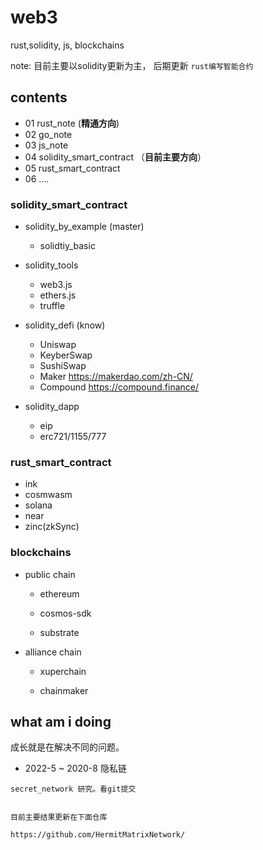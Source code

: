 # web3

rust,solidity, js, blockchains

note: 目前主要以solidity更新为主， 后期更新 `rust编写智能合约`

## contents
- 01 rust_note (**精通方向**)
- 02 go_note
- 03 js_note
- 04 solidity_smart_contract （**目前主要方向**）
- 05 rust_smart_contract  
- 06 .... 

### solidity_smart_contract 
- solidity_by_example (master)
  - solidtiy_basic
  
- solidity_tools
  - web3.js
  - ethers.js
  - truffle
  
- solidity_defi (know)
  - Uniswap
  - KeyberSwap
  - SushiSwap
  - Maker       https://makerdao.com/zh-CN/  
  - Compound    https://compound.finance/
- solidity_dapp
  - eip 
  - erc721/1155/777
  
### rust_smart_contract
- ink
- cosmwasm
- solana
- near
- zinc(zkSync)

### blockchains

- public chain
    - ethereum

    - cosmos-sdk

    - substrate

- alliance chain
  - xuperchain
  
  - chainmaker


## what am i doing

成长就是在解决不同的问题。

-  2022-5 ~ 2020-8 隐私链
```text
secret_network 研究。看git提交


目前主要结果更新在下面仓库

https://github.com/HermitMatrixNetwork/
```
